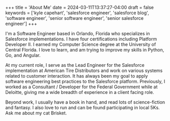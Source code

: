 +++
title = 'About Me'
date = 2024-03-11T13:37:27-04:00
draft = false
keywords = ['kyle capehart', 'salesforce engineer', 'salesforce blog', 'software engineer', 'senior software engineer', 'senior salesforce engineer']
+++

I'm a Software Engineer based in Orlando, Florida who specializes in Salesforce implementations. I have four certifications including Platform Developer II. I earned my Computer Science degree at the University of Central Florida. I love to learn, and am trying to improve my skills in Python, Go, and Angular.

At my current role, I serve as the Lead Engineer for the Salesforce implementation at American Tire Distributors and work on various systems related to customer interaction. It has always been my goal to apply software engineering best practices to the Salesforce platform. Previously, I worked as a Consultant / Developer for the Federal Government while at Deloitte, giving me a wide breadth of experience in a client facing role.

Beyond work, I usually have a book in hand, and read lots of science-fiction and fantasy. I also love to run and can be found participating in local 5Ks. Ask me about my cat Brisket.
